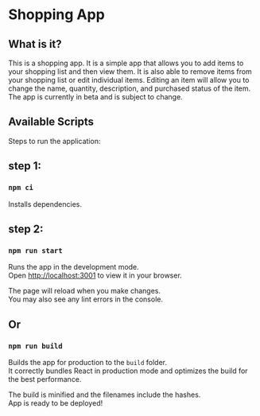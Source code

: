 # Shopping App
## What is it?
This is a shopping app. It is a simple app that allows you to add items to your shopping list and then view them. It is also able to remove items from your shopping list or edit individual items. Editing an item will allow you to change the name, quantity, description, and purchased status of the item. The app is currently in beta and is subject to change.

## Available Scripts

Steps to run the application:

## step 1:
### `npm ci`
Installs dependencies.
## step 2:
### `npm run start`

Runs the app in the development mode.\
Open [http://localhost:3001](http://localhost:3001) to view it in your browser.

The page will reload when you make changes.\
You may also see any lint errors in the console.

## Or
### `npm run build`

Builds the app for production to the `build` folder.\
It correctly bundles React in production mode and optimizes the build for the best performance.

The build is minified and the filenames include the hashes.\
App is ready to be deployed!
